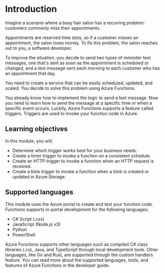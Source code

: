 # Introduction

Imagine a scenario where a busy hair salon has a recurring problem: customers commonly miss their appointments.

Appointments are reserved time slots, so if a customer misses an appointment, the salon loses money. To fix this problem, the salon reaches out to you, a software developer.

To improve the situation, you decide to send two types of reminder text messages, one that's sent as soon as the appointment is scheduled or changed, and a text message sent each morning to each customer who has an appointment that day.

You need to create a service that can be easily scheduled, updated, and scaled. You decide to solve this problem using Azure Functions.

You already know how to implement the logic to send a text message. Now you need to learn how to send the message at a specific time or when a specific event occurs. Luckily, Azure Functions supports a feature called triggers. Triggers are used to invoke your function code in Azure.

## Learning objectives

In this module, you will:

- Determine which trigger works best for your business needs.
- Create a timer trigger to invoke a function on a consistent schedule.
- Create an HTTP trigger to invoke a function when an HTTP request is received.
- Create a blob trigger to invoke a function when a blob is created or updated in Azure Storage.

## Supported languages

This module uses the Azure portal to create and test your function code. Functions supports in-portal development for the following languages:

- C# Script (.csx)
- JavaScript (Node.js v3)
- Python
- PowerShell

Azure Functions supports other languages such as compiled C# class libraries (.cs), Java, and TypeScript through local development tools. Other languages, like Go and Rust, are supported through the custom handlers feature. You can read more about the supported languages, tools, and features of Azure Functions in the developer guide.

